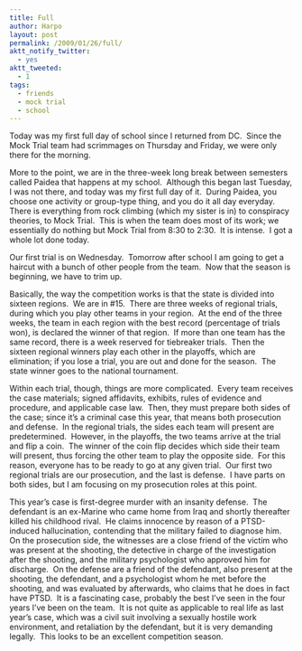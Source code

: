 ```yaml
---
title: Full
author: Harpo
layout: post
permalink: /2009/01/26/full/
aktt_notify_twitter:
  - yes
aktt_tweeted:
  - 1
tags:
  - friends
  - mock trial
  - school
---
```

Today was my first full day of school since I returned from DC.  Since the Mock Trial team had scrimmages on Thursday and Friday, we were only there for the morning.

More to the point, we are in the three-week long break between semesters called Paidea that happens at my school.  Although this began last Tuesday, I was not there, and today was my first full day of it.  During Paidea, you choose one activity or group-type thing, and you do it all day everyday.  There is everything from rock climbing (which my sister is in) to conspiracy theories, to Mock Trial.  This is when the team does most of its work; we essentially do nothing but Mock Trial from 8:30 to 2:30.  It is intense.  I got a whole lot done today.

Our first trial is on Wednesday.  Tomorrow after school I am going to get a haircut with a bunch of other people from the team.  Now that the season is beginning, we have to trim up.

Basically, the way the competition works is that the state is divided into sixteen regions.  We are in #15.  There are three weeks of regional trials, during which you play other teams in your region.  At the end of the three weeks, the team in each region with the best record (percentage of trials won), is declared the winner of that region.  If more than one team has the same record, there is a week reserved for tiebreaker trials.  Then the sixteen regional winners play each other in the playoffs, which are elimination; if you lose a trial, you are out and done for the season.  The state winner goes to the national tournament.

Within each trial, though, things are more complicated.  Every team receives the case materials; signed affidavits, exhibits, rules of evidence and procedure, and applicable case law.  Then, they must prepare both sides of the case; since it&#8217;s a criminal case this year, that means both prosecution and defense.  In the regional trials, the sides each team will present are predetermined.  However, in the playoffs, the two teams arrive at the trial and flip a coin.  The winner of the coin flip decides which side their team will present, thus forcing the other team to play the opposite side.  For this reason, everyone has to be ready to go at any given trial.  Our first two regional trials are our prosecution, and the last is defense.  I have parts on both sides, but I am focusing on my prosecution roles at this point.

This year&#8217;s case is first-degree murder with an insanity defense.  The defendant is an ex-Marine who came home from Iraq and shortly thereafter killed his childhood rival.  He claims innocence by reason of a PTSD-induced hallucination, contending that the military failed to diagnose him.  On the prosecution side, the witnesses are a close friend of the victim who was present at the shooting, the detective in charge of the investigation after the shooting, and the military psychologist who approved him for discharge.  On the defense are a friend of the defendant, also present at the shooting, the defendant, and a psychologist whom he met before the shooting, and was evaluated by afterwards, who claims that he does in fact have PTSD.  It is a fascinating case, probably the best I&#8217;ve seen in the four years I&#8217;ve been on the team.  It is not quite as applicable to real life as last year&#8217;s case, which was a civil suit involving a sexually hostile work environment, and retaliation by the defendant, but it is very demanding legally.  This looks to be an excellent competition season.